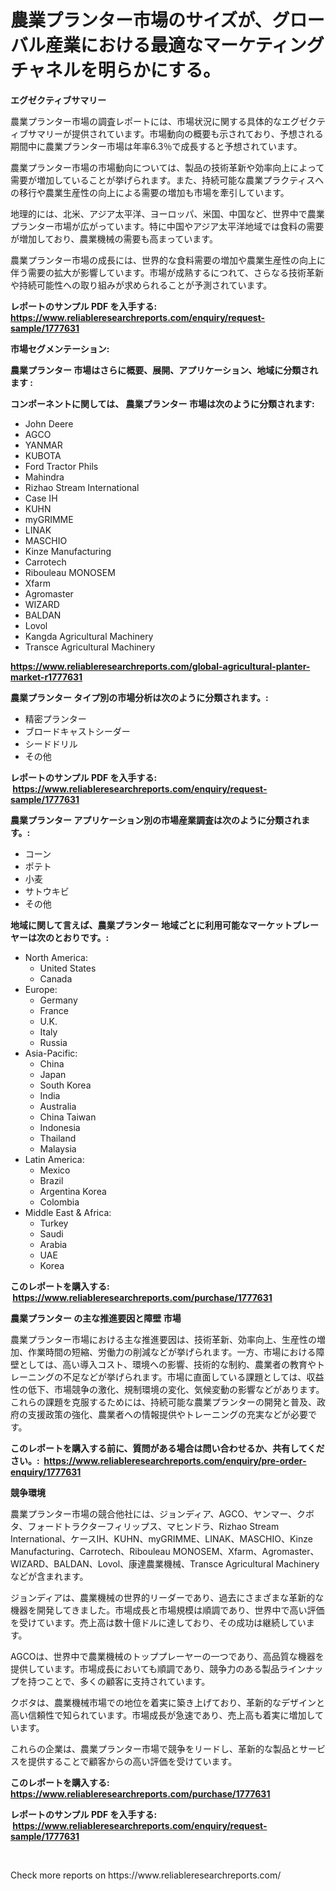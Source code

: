 <p><h1>農業プランター市場のサイズが、グローバル産業における最適なマーケティングチャネルを明らかにする。</h1></p><p><strong>エグゼクティブサマリー</strong></p>
<p><p>農業プランター市場の調査レポートには、市場状況に関する具体的なエグゼクティブサマリーが提供されています。市場動向の概要も示されており、予想される期間中に農業プランター市場は年率6.3％で成長すると予想されています。</p><p>農業プランター市場の市場動向については、製品の技術革新や効率向上によって需要が増加していることが挙げられます。また、持続可能な農業プラクティスへの移行や農業生産性の向上による需要の増加も市場を牽引しています。</p><p>地理的には、北米、アジア太平洋、ヨーロッパ、米国、中国など、世界中で農業プランター市場が広がっています。特に中国やアジア太平洋地域では食料の需要が増加しており、農業機械の需要も高まっています。</p><p>農業プランター市場の成長には、世界的な食料需要の増加や農業生産性の向上に伴う需要の拡大が影響しています。市場が成熟するにつれて、さらなる技術革新や持続可能性への取り組みが求められることが予測されています。</p></p>
<p><strong>レポートのサンプル PDF を入手する: <a href="https://www.reliableresearchreports.com/enquiry/request-sample/1777631">https://www.reliableresearchreports.com/enquiry/request-sample/1777631</a></strong></p>
<p><strong>市場セグメンテーション:</strong></p>
<p><strong> 農業プランター 市場はさらに概要、展開、アプリケーション、地域に分類されます :</strong></p>
<p><strong>コンポーネントに関しては、 農業プランター 市場は次のように分類されます: &nbsp;</strong></p>
<p><ul><li>John Deere</li><li>AGCO</li><li>YANMAR</li><li>KUBOTA</li><li>Ford Tractor Phils</li><li>Mahindra</li><li>Rizhao Stream International</li><li>Case IH</li><li>KUHN</li><li>myGRIMME</li><li>LINAK</li><li>MASCHIO</li><li>Kinze Manufacturing</li><li>Carrotech</li><li>Ribouleau MONOSEM</li><li>Xfarm</li><li>Agromaster</li><li>WIZARD</li><li>BALDAN</li><li>Lovol</li><li>Kangda Agricultural Machinery</li><li>Transce Agricultural Machinery</li></ul></p>
<p><strong><a href="https://www.reliableresearchreports.com/global-agricultural-planter-market-r1777631">https://www.reliableresearchreports.com/global-agricultural-planter-market-r1777631</a></strong></p>
<p><strong> 農業プランター タイプ別の市場分析は次のように分類されます。:</strong></p>
<p><ul><li>精密プランター</li><li>ブロードキャストシーダー</li><li>シードドリル</li><li>その他</li></ul></p>
<p><strong>レポートのサンプル PDF を入手する: &nbsp;<a href="https://www.reliableresearchreports.com/enquiry/request-sample/1777631">https://www.reliableresearchreports.com/enquiry/request-sample/1777631</a></strong></p>
<p><strong> 農業プランター アプリケーション別の市場産業調査は次のように分類されます。:</strong></p>
<p><ul><li>コーン</li><li>ポテト</li><li>小麦</li><li>サトウキビ</li><li>その他</li></ul></p>
<p><strong>地域に関して言えば、農業プランター 地域ごとに利用可能なマーケットプレーヤーは次のとおりです。:</strong></p>
<p><ul>
    <li>
        North America:
        <ul>
            <li>United States</li>
            <li>Canada</li>
        </ul>
    </li>
    <li>
        Europe:
        <ul>
            <li>Germany</li>
            <li>France</li>
            <li>U.K.</li>
            <li>Italy</li>
            <li>Russia</li>
        </ul>
    </li>
    <li>
        Asia-Pacific:
        <ul>
            <li>China</li>
            <li>Japan</li>
            <li>South Korea</li>
            <li>India</li>
            <li>Australia</li>
            <li>China Taiwan</li>
            <li>Indonesia</li>
            <li>Thailand</li>
            <li>Malaysia</li>
        </ul>
    </li>
    <li>
        Latin America:
        <ul>
            <li>Mexico</li>
            <li>Brazil</li>
            <li>Argentina Korea</li>
            <li>Colombia</li>
        </ul>
    </li>
    <li>
        Middle East & Africa:
        <ul>
            <li>Turkey</li>
            <li>Saudi</li>
            <li>Arabia</li>
            <li>UAE</li>
            <li>Korea</li>
        </ul>
    </li>
    </ul></p>
<p><strong>このレポートを購入する: &nbsp;<a href="https://www.reliableresearchreports.com/purchase/1777631">https://www.reliableresearchreports.com/purchase/1777631</a></strong></p>
<p><strong>農業プランター の主な推進要因と障壁 市場</strong></p>
<p><p>農業プランター市場における主な推進要因は、技術革新、効率向上、生産性の増加、作業時間の短縮、労働力の削減などが挙げられます。一方、市場における障壁としては、高い導入コスト、環境への影響、技術的な制約、農業者の教育やトレーニングの不足などが挙げられます。市場に直面している課題としては、収益性の低下、市場競争の激化、規制環境の変化、気候変動の影響などがあります。これらの課題を克服するためには、持続可能な農業プランターの開発と普及、政府の支援政策の強化、農業者への情報提供やトレーニングの充実などが必要です。</p></p>
<p><strong>このレポートを購入する前に、質問がある場合は問い合わせるか、共有してください。:&nbsp; <a href="https://www.reliableresearchreports.com/enquiry/pre-order-enquiry/1777631">https://www.reliableresearchreports.com/enquiry/pre-order-enquiry/1777631</a></strong></p>
<p><strong>競争環境</strong></p>
<p><p>農業プランター市場の競合他社には、ジョンディア、AGCO、ヤンマー、クボタ、フォードトラクターフィリップス、マヒンドラ、Rizhao Stream International、ケースIH、KUHN、myGRIMME、LINAK、MASCHIO、Kinze Manufacturing、Carrotech、Ribouleau MONOSEM、Xfarm、Agromaster、WIZARD、BALDAN、Lovol、康達農業機械、Transce Agricultural Machineryなどが含まれます。 </p><p>ジョンディアは、農業機械の世界的リーダーであり、過去にさまざまな革新的な機器を開発してきました。市場成長と市場規模は順調であり、世界中で高い評価を受けています。売上高は数十億ドルに達しており、その成功は継続しています。</p><p>AGCOは、世界中で農業機械のトッププレーヤーの一つであり、高品質な機器を提供しています。市場成長においても順調であり、競争力のある製品ラインナップを持つことで、多くの顧客に支持されています。</p><p>クボタは、農業機械市場での地位を着実に築き上げており、革新的なデザインと高い信頼性で知られています。市場成長が急速であり、売上高も着実に増加しています。</p><p>これらの企業は、農業プランター市場で競争をリードし、革新的な製品とサービスを提供することで顧客からの高い評価を受けています。</p></p>
<p><strong>このレポートを購入する: &nbsp; <a href="https://www.reliableresearchreports.com/purchase/1777631">https://www.reliableresearchreports.com/purchase/1777631</a></strong></p>
<p><strong>レポートのサンプル PDF を入手する: &nbsp;<a href="https://www.reliableresearchreports.com/enquiry/request-sample/1777631">https://www.reliableresearchreports.com/enquiry/request-sample/1777631</a></strong><strong></strong></p>
<p>&nbsp;</p>
<p>Check more reports on https://www.reliableresearchreports.com/</p>